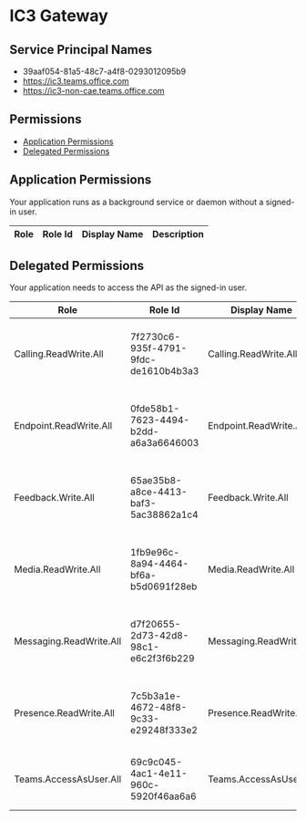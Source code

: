 # IC3 Gateway
## Service Principal Names
- 39aaf054-81a5-48c7-a4f8-0293012095b9
- https://ic3.teams.office.com
- https://ic3-non-cae.teams.office.com

 ## Permissions
- [Application Permissions](#application-permissions)
- [Delegated Permissions](#delegated-permissions)

## Application Permissions
Your application runs as a background service or daemon without a signed-in user.

| Role | Role Id | Display Name | Description |
|---|---|---|---|

## Delegated Permissions
Your application needs to access the API as the signed-in user. 

| Role | Role Id | Display Name | Description |
|---|---|---|---|
| Calling.ReadWrite.All | 7f2730c6-935f-4791-9fdc-de1610b4b3a3 | Calling.ReadWrite.All | Allows Teams services to access IC3 conversation services |
| Endpoint.ReadWrite.All | 0fde58b1-7623-4494-b2dd-a6a3a6646003 | Endpoint.ReadWrite.All | Allows Teams services to access IC3 transport services |
| Feedback.Write.All | 65ae35b8-a8ce-4413-baf3-5ac38862a1c4 | Feedback.Write.All | Allows Teams services to write new feedback in IC3 Services |
| Media.ReadWrite.All | 1fb9e96c-8a94-4464-bf6a-b5d0691f28eb | Media.ReadWrite.All | Allows Teams services to access the IC3 media services |
| Messaging.ReadWrite.All | d7f20655-2d73-42d8-98c1-e6c2f3f6b229 | Messaging.ReadWrite.All | Allows Teams services to access IC3 messaging services |
| Presence.ReadWrite.All | 7c5b3a1e-4672-48f8-9c33-e29248f333e2 | Presence.ReadWrite.All | Allows Teams services to access IC3 presence services |
| Teams.AccessAsUser.All | 69c9c045-4ac1-4e11-960c-5920f46aa6a6 | Teams.AccessAsUser.All | Allows Teams services to access IC3 services |

